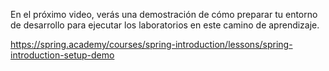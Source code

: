 En el próximo video, verás una demostración de cómo preparar tu entorno de desarrollo para ejecutar los laboratorios en este camino de aprendizaje.

https://spring.academy/courses/spring-introduction/lessons/spring-introduction-setup-demo